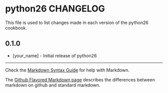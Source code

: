 python26 CHANGELOG
==================

This file is used to list changes made in each version of the python26 cookbook.

0.1.0
-----
- [your_name] - Initial release of python26

- - -
Check the [Markdown Syntax Guide](http://daringfireball.net/projects/markdown/syntax) for help with Markdown.

The [Github Flavored Markdown page](http://github.github.com/github-flavored-markdown/) describes the differences between markdown on github and standard markdown.
